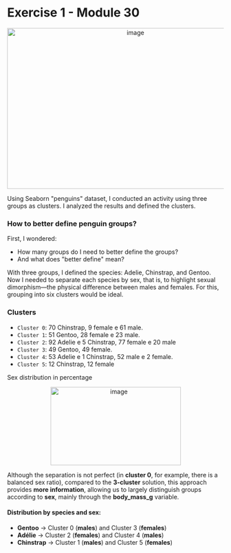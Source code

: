 # Exercise 1 - Module 30

<p align="center">
<img width="581" height="374" alt="image" src="https://github.com/user-attachments/assets/3831636c-adda-4cfd-a342-8b9a7af06ded" />
</p>

Using Seaborn "penguins" dataset, I conducted an activity using three groups as clusters. I analyzed the results and defined the clusters.

### How to better define penguin groups?

First, I wondered: 
- How many groups do I need to better define the groups?
- And what does "better define" mean?

With three groups, I defined the species: Adelie, Chinstrap, and Gentoo. Now I needed to separate each species by sex, that is, to highlight sexual dimorphism—the physical difference between males and females. For this, grouping into six clusters would be ideal.

### Clusters

- ```Cluster 0```: 70 Chinstrap, 9 female e 61 male.
- ```Cluster 1```: 51 Gentoo, 28 female e 23  male.
- ```Cluster 2```: 92 Adelie e 5 Chinstrap, 77 female e 20 male
- ```Cluster 3```: 49 Gentoo, 49 female.
- ```Cluster 4```: 53 Adelie e 1 Chinstrap, 52 male e 2 female.
- ```Cluster 5```: 12 Chinstrap, 12 female


Sex distribution in percentage
<p align="center">
<img width="303" height="182" alt="image" src="https://github.com/user-attachments/assets/16d5e058-fe09-4e87-8d6b-f5159290ebfa" />
</p>

Although the separation is not perfect (in **cluster 0**, for example, there is a balanced sex ratio), compared to the **3-cluster** solution, this approach provides **more information**, allowing us to largely distinguish groups according to **sex**, mainly through the **body_mass_g** variable.

#### Distribution by species and sex:
- **Gentoo** → Cluster 0 (**males**) and Cluster 3 (**females**)
- **Adélie** → Cluster 2 (**females**) and Cluster 4 (**males**)
- **Chinstrap** → Cluster 1 (**males**) and Cluster 5 (**females**)
